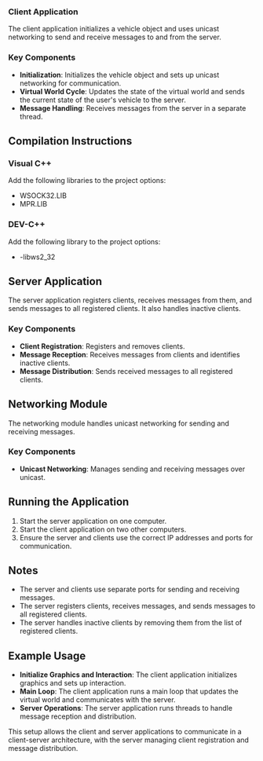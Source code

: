 

### Client Application

The client application initializes a vehicle object and uses unicast networking to send and receive messages to and from the server.

### Key Components

- **Initialization**: Initializes the vehicle object and sets up unicast networking for communication.
- **Virtual World Cycle**: Updates the state of the virtual world and sends the current state of the user's vehicle to the server.
- **Message Handling**: Receives messages from the server in a separate thread.

## Compilation Instructions

### Visual C++

Add the following libraries to the project options:
- WSOCK32.LIB
- MPR.LIB

### DEV-C++

Add the following library to the project options:
- -libws2_32

## Server Application

The server application registers clients, receives messages from them, and sends messages to all registered clients. It also handles inactive clients.

### Key Components

- **Client Registration**: Registers and removes clients.
- **Message Reception**: Receives messages from clients and identifies inactive clients.
- **Message Distribution**: Sends received messages to all registered clients.

## Networking Module

The networking module handles unicast networking for sending and receiving messages.

### Key Components

- **Unicast Networking**: Manages sending and receiving messages over unicast.

## Running the Application

1. Start the server application on one computer.
2. Start the client application on two other computers.
3. Ensure the server and clients use the correct IP addresses and ports for communication.

## Notes

- The server and clients use separate ports for sending and receiving messages.
- The server registers clients, receives messages, and sends messages to all registered clients.
- The server handles inactive clients by removing them from the list of registered clients.

## Example Usage

- **Initialize Graphics and Interaction**: The client application initializes graphics and sets up interaction.
- **Main Loop**: The client application runs a main loop that updates the virtual world and communicates with the server.
- **Server Operations**: The server application runs threads to handle message reception and distribution.

This setup allows the client and server applications to communicate in a client-server architecture, with the server managing client registration and message distribution.
